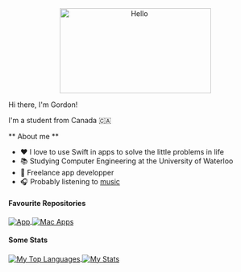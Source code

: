 <div align="center">
   <img align="center" width="300" height="169" src="https://user-images.githubusercontent.com/77747704/170804049-584d6818-1f80-4073-bbba-563e02a3fcd2.png" alt="Hello">
</div>

Hi there, I'm Gordon!

I'm a student from Canada 🇨🇦

** About me **
- ❤️ I love to use Swift in apps to solve the little problems in life
- 📚 Studying Computer Engineering at the University of Waterloo
- 💼 Freelance app developper
- 🎧 Probably listening to [music](https://open.spotify.com/playlist/66AeDiMrDqXStAK0DnrcYA?si=e128f373ef7847bd)

<!-- From https://github.com/anuraghazra/github-readme-stats -->

#### Favourite Repositories
<a href="https://github.com/SoloUnity/lecture-app">
   <img align="center" src="https://github-readme-stats.vercel.app/api/pin/?username=SoloUnity&repo=lecture-app" alt="App">
</a>
<a href="https://github.com/SoloUnity/macos-apps-and-enhancements">
   <img align="center" src="https://github-readme-stats.vercel.app/api/pin/?username=SoloUnity&repo=macos-apps-and-enhancements" alt="Mac Apps">
</a>

#### Some Stats
<a href="https://github.com/SoloUnity?tab=repositories">
   <img align="center" src="https://github-readme-stats.vercel.app/api/top-langs/?username=SoloUnity&hide=css,html" alt="My Top Languages">
   <img align="center" src="https://github-readme-stats.vercel.app/api?username=SoloUnity&hide=prs,issues" alt="My Stats">
</a>
